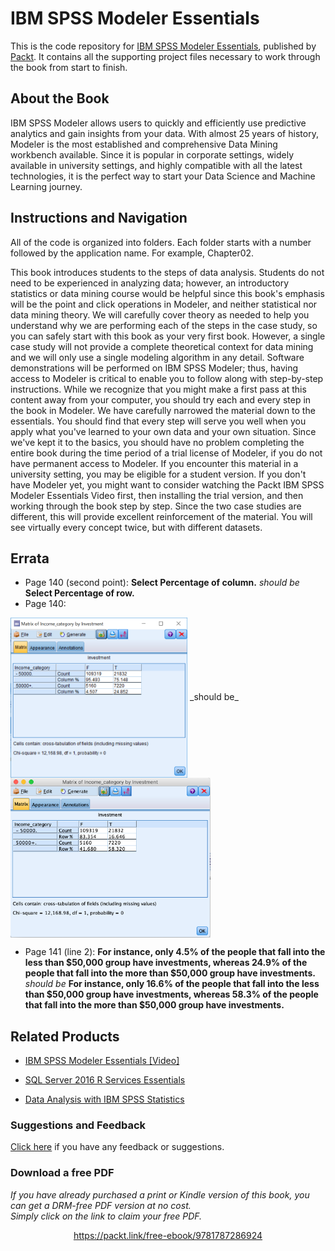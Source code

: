 # IBM SPSS Modeler Essentials
This is the code repository for [IBM SPSS Modeler Essentials](https://www.packtpub.com/big-data-and-business-intelligence/ibm-spss-modeler-essentials?utm_source=github&utm_medium=repository&utm_campaign=9781788291118), published by [Packt](https://www.packtpub.com/?utm_source=github). It contains all the supporting project files necessary to work through the book from start to finish.
## About the Book
IBM SPSS Modeler allows users to quickly and efficiently use predictive analytics and gain insights from your data. With almost 25 years of history, Modeler is the most established and comprehensive Data Mining workbench available. Since it is popular in corporate settings, widely available in university settings, and highly compatible with all the latest technologies, it is the perfect way to start your Data Science and Machine Learning journey.
## Instructions and Navigation
All of the code is organized into folders. Each folder starts with a number followed by the application name. For example, Chapter02.



This book introduces students to the steps of data analysis. Students do not need to be
experienced in analyzing data; however, an introductory statistics or data mining course
would be helpful since this book's emphasis will be the point and click operations in
Modeler, and neither statistical nor data mining theory. We will carefully cover theory as
needed to help you understand why we are performing each of the steps in the case study,
so you can safely start with this book as your very first book. However, a single case study
will not provide a complete theoretical context for data mining and we will only use a
single modeling algorithm in any detail.
Software demonstrations will be performed on IBM SPSS Modeler; thus, having access to
Modeler is critical to enable you to follow along with step-by-step instructions. While we
recognize that you might make a first pass at this content away from your computer, you
should try each and every step in the book in Modeler. We have carefully narrowed the
material down to the essentials. You should find that every step will serve you well when
you apply what you've learned to your own data and your own situation. Since we've kept
it to the basics, you should have no problem completing the entire book during the time
period of a trial license of Modeler, if you do not have permanent access to Modeler. If you
encounter this material in a university setting, you may be eligible for a student version.
If you don't have Modeler yet, you might want to consider watching the Packt IBM SPSS
Modeler Essentials Video first, then installing the trial version, and then working through the
book step by step. Since the two case studies are different, this will provide excellent
reinforcement of the material. You will see virtually every concept twice, but with different
datasets.


## Errata

* Page 140 (second point): **Select Percentage of column.** _should be_ **Select Percentage of row.**
* Page 140:
<img src="https://github.com/PacktPublishing/IBM-SPSS-Modeler-Essentials/blob/master/B07759_08_06.png" height="256px" align="center"> 
_should be_ 
<img src="https://github.com/PacktPublishing/IBM-SPSS-Modeler-Essentials/blob/master/Screen%20Shot%202020-08-14%20at%201.32.43%20PM%20(1).png" height="256px" align="center">

* Page 141 (line 2): **For instance, only 4.5% of the people that fall into the less than $50,000 group have investments, whereas 24.9% of the people that fall into the more than $50,000 group have investments.** _should be_ **For instance, only 16.6% of the people that fall into the less than $50,000 group have investments, whereas 58.3% of the people that fall into the more than $50,000 group have investments.**


## Related Products
* [IBM SPSS Modeler Essentials [Video]](https://www.packtpub.com/big-data-and-business-intelligence/ibm-spss-modeler-essentials-video?utm_source=github&utm_medium=repository&utm_campaign=9781787286924)

* [SQL Server 2016 R Services Essentials](https://www.packtpub.com/big-data-and-business-intelligence/sql-server-2016-r-services-essentials?utm_source=github&utm_medium=repository&utm_campaign=9781787283572)

* [Data Analysis with IBM SPSS Statistics](https://www.packtpub.com/big-data-and-business-intelligence/data-analysis-ibm-spss-statistics?utm_source=github&utm_medium=repository&utm_campaign=9781787283817)

### Suggestions and Feedback
[Click here](https://docs.google.com/forms/d/e/1FAIpQLSe5qwunkGf6PUvzPirPDtuy1Du5Rlzew23UBp2S-P3wB-GcwQ/viewform) if you have any feedback or suggestions.
### Download a free PDF

 <i>If you have already purchased a print or Kindle version of this book, you can get a DRM-free PDF version at no cost.<br>Simply click on the link to claim your free PDF.</i>
<p align="center"> <a href="https://packt.link/free-ebook/9781787286924">https://packt.link/free-ebook/9781787286924 </a> </p>